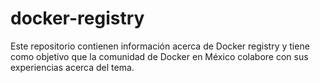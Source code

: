 # docker-registry

Este repositorio contienen información acerca de Docker registry y tiene como objetivo que la comunidad de Docker en México colabore con sus experiencias acerca del tema.

